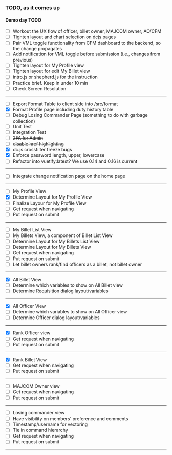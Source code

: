 ### TODO, as it comes up

#### Demo day TODO
- [ ] Workout the UX flow of officer, billet owner, MAJCOM owner, AO/CFM
- [ ] Tighten layout and chart selection on dcjs pages
- [ ] Pair VML toggle functionality from CFM dashboard to the backend, so the change propagates
- [ ] Add notification for VML toggle before submission (i.e., changes from previous) 
- [ ] Tighten layout for My Profile view
- [ ] Tighten layout for edit My Billet view
- [ ] intro.js or shepherd.js for the instruction
- [ ] Practice brief. Keep in under 10 min
- [ ] Check Screen Resolution

---

- [ ] Export Format Table to client side into /src/format
- [x] Format Profile page including duty history table
- [ ] Debug Losing Commander Page (something to do with garbage collection)
- [ ] Unit Test
- [ ] Integration Test
- [ ] ~~2FA for Admin~~
- [ ] ~~disable href highlighting~~
- [x] dc.js crossfilter freeze bugs
- [x] Enforce password length, upper, lowercase
- [ ] Refactor into vuetify:latest? We use 0.14 and 0.16 is current

---

- [ ] Integrate change notification page on the home page

---

- [ ] My Profile View
- [x] Determine Layout for My Profile View
- [ ] Finalize Layour for My Profile View
- [ ] Get request when navigating
- [ ] Put request on submit

---

- [ ] My Billet List View
- [ ] My Billets View, a component of Billet List View
- [ ] Determine Layout for My Billets List View
- [ ] Determine Layout for My Billets View
- [ ] Get request when navigating
- [ ] Put request on submit
- [ ] Let billet owners rank/find officers as a billet, not billet owner

---

- [x] All Billet View
- [ ] Determine which variables to show on All Billet view
- [ ] Determine Requisition dialog layout/variables

---

- [x] All Officer View
- [ ] Determine which variables to show on All Officer view
- [ ] Determine Officer dialog layout/variables

---

- [x] Rank Officer view
- [ ] Get request when navigating
- [ ] Put request on submit

---

- [x] Rank Billet View
- [ ] Get request when navigating
- [ ] Put request on submit

---

- [ ] MAJCOM Owner view
- [ ] Get request when navigating
- [ ] Put request on submit

---

- [ ] Losing commander view
- [ ] Have visibility on members' preference and comments
- [ ] Timestamp/username for vectoring
- [ ] Tie in command hierarchy
- [ ] Get request when navigating
- [ ] Put request on submit
---

